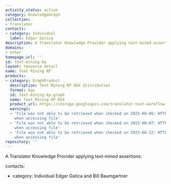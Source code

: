 ```yaml
---
activity_status: active
category: KnowledgeGraph
collection:
- translator
contacts:
- category: Individual
  label: Edgar Gatica
description: A Translator Knowledge Provider applying text-mined assertions.
domains:
- other
homepage_url: ''
id: text-mining-kp
layout: resource_detail
name: Text Mining KP
products:
- category: GraphProduct
  description: Text Mining KP KGX distribution
  format: kgx
  id: text-mining-kp.graph
  name: Text Mining KP KGX
  product_url: https://storage.googleapis.com/translator-text-workflow-dev-public/kgx/UniProt/targeted_assertions.tar.gz
  warnings:
  - 'File was not able to be retrieved when checked on 2025-08-06: HTTP 404 error
    when accessing file'
  - 'File was not able to be retrieved when checked on 2025-08-07: HTTP 404 error
    when accessing file'
  - 'File was not able to be retrieved when checked on 2025-08-12: HTTP 404 error
    when accessing file'
repository: ''
---
```

A Translator Knowledge Provider applying text-mined assertions.

contacts:
- category: Individual
 Edgar Gatica and Bill Baumgartner